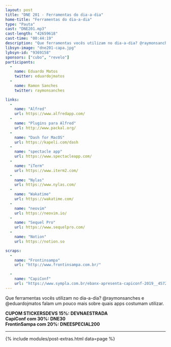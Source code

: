 ```yaml
---
layout: post
title: "DNE 201 - Ferramentas do dia-a-dia"
home-title: "Ferramentas do dia-a-dia"
type: "Pauta"
cast: "DNE201.mp3"
cast-length: "42659618"
cast-time: "00:44:19"
description: "Que ferramentas vocês utilizam no dia-a-dia? @raymonsanches e @eduardojmatos falam um pouco mais sobre quais apps costumam utilizar."
libsyn-image: "dne201-capa.jpg"
lybsyn-id: "9369158"
sponsors: ["cubo", "revelo"]
participants:
  -
    name: Eduardo Matos
    twitter: eduardojmatos
  -
    name: Ramon Sanches
    twitter: raymonsanches

links:
  -
    name: "Alfred"
    url: https://www.alfredapp.com/
  -
    name: "Plugins para Alfred"
    url: http://www.packal.org/
  -
    name: "Dash for MacOS"
    url: https://kapeli.com/dash
  -
    name: "spectacle app"
    url: https://www.spectacleapp.com/
  -
    name: "iTerm"
    url: https://www.iterm2.com/
  -
    name: "Nylas"
    url: https://www.nylas.com/
  -
    name: "Wakatime"
    url: https://wakatime.com/
  -
    name: "neovim"
    url: https://neovim.io/
  -
    name: "Sequel Pro"
    url: https://www.sequelpro.com/
  -
    name: "Notion"
    url: https://notion.so

scraps:
  -
    name: "Frontinsampa"
    url: "http://www.frontinsampa.com.br/"

  -
    name: "CapiConf"
    url: "https://www.sympla.com.br/ebanx-apresenta-capiconf-2019__457211?d=DNE30"
---
```


Que ferramentas vocês utilizam no dia-a-dia? @raymonsanches e @eduardojmatos falam um pouco mais sobre quais apps costumam utilizar.

<strong>CUPOM STICKERSDEVS 15%: DEVNAESTRADA</strong><br/>
<strong>CapiConf com 30%: DNE30</strong><br/>
<strong>FrontinSampa com 20%: DNEESPECIAL200</strong><br/>

---

{% include modules/post-extras.html data=page %}

